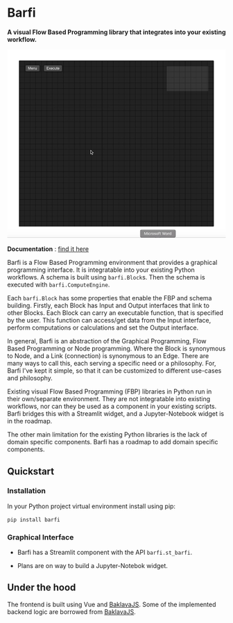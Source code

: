 # Barfi

**A visual Flow Based Programming library that integrates into your existing workflow.**

![Demo GIF](/docs/source/_static/demo.gif)

**Documentation** : [find it here](barfi.readthedocs.io)

Barfi is a Flow Based Programming environment that provides a graphical programming interface. It is integratable into your existing Python workflows. A schema is built using `barfi.Block`s. Then the schema is executed with `barfi.ComputeEngine`.

Each `barfi.Block` has some properties that enable the FBP and schema building. Firstly, each Block has Input and Output interfaces that link to other Blocks. Each Block can carry an executable function, that is specified by the user. This function can access/get data from the Input interface, perform computations or calculations and set the Output interface. 

In general, Barfi is an abstraction of the Graphical Programming, Flow Based Programming or Node programming. Where the Block is synonymous to Node, and a Link (connection) is synonymous to an Edge. There are many ways to call this, each serving a specific need or a philosophy. For, Barfi I've kept it simple, so that it can be customized to different use-cases and philosophy. 

Existing visual Flow Based Programming (FBP) libraries in Python run in their own/separate environment. They are not integratable into existing workflows, nor can they be used as a component in your existing scripts. Barfi bridges this with a Streamlit widget, and a Jupyter-Notebook widget is in the roadmap. 

The other main limitation for the existing Python libraries is the lack of domain specific components. Barfi has a roadmap to add domain specific components. 

## Quickstart

### Installation

In your Python project virtual environment install using pip:

```shell
pip install barfi
```

### Graphical Interface

- Barfi has a Streamlit component with the API `barfi.st_barfi`. 

- Plans are on way to build a Jupyter-Notebok widget. 

## Under the hood

The frontend is built using Vue and [BaklavaJS](https://github.com/newcat/baklavajs). Some of the implemented backend logic are borrowed from [BaklavaJS](https://github.com/newcat/baklavajs).
